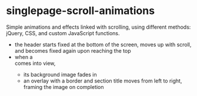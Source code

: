 # singlepage-scroll-animations

Simple animations and effects linked with scrolling, using different methods: jQuery, CSS, and custom JavaScript functions.

- the header starts fixed at the bottom of the screen, moves up with scroll, and becomes fixed again upon reaching the top
- when a <section> comes into view, 
  - its background image fades in
  - an overlay with a border and section title moves from left to right, framing the image on completion
